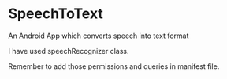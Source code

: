 # SpeechToText
An Android App which converts speech into text format

I have used speechRecognizer class.

Remember to add those permissions and queries in manifest file.
